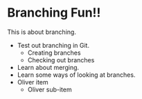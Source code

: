 # Branching Fun!!
This is about branching.

- Test out branching in Git.
  - Creating branches
  - Checking out branches
- Learn about merging.
- Learn some ways of looking at branches.
- Oliver item
  - Oliver sub-item

